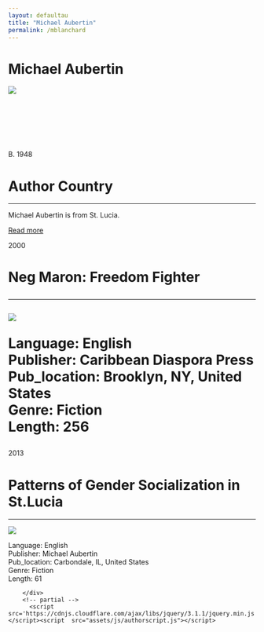 ```yaml
---
layout: defaultau
title: "Michael Aubertin"
permalink: /mblanchard
---
```

<!-- partial:index.partial.html -->
<div class="content">
    <h1>Michael Aubertin</h1>
    <div class="quote">
        <div><img src="https://thevoiceslu.com/wp-content/uploads/2020/08/Michael-Mike-Aubertin.jpg" class="logo"></div>
    </div>
    <div class="timeline">
        <div style="padding-bottom:100px;"></div>
        <div class="block">
            <div class="date right"><p class="right"> B. 1948 </p></div>
            <div class="dot"></div>
            <div class="left first">
                <h1>Author Country</h1><hr>
            <p> Michael Aubertin is from St. Lucia.</p>
                <a href="#"_blank">Read more</a>
            </div>
        </div>
        <div class="block">
            <div class="date left"><p class="left">2000</p></div>
            <div class="dot"></div>
            <div class="right">
                <h1>Neg Maron: Freedom Fighter</Neg Maron: Freedom Fighterh1><hr>
                <p><img src="https://images-na.ssl-images-amazon.com/images/I/515QpJIHE+L._SX322_BO1,204,203,200_.jpg"></p>
                <p>
                Language: English <br/>
                Publisher: Caribbean Diaspora Press  <br/>
                Pub_location: Brooklyn, NY, United States <br/>
                Genre: Fiction <br/>
                Length: 256 <br/>
                </p>
            </div>
        </div>
        <div class="block">
            <div class="date right"><p class="right">2013</p></div>
            <div class="dot"></div>
            <div class="left">
                <h1>Patterns of Gender Socialization in St.Lucia</h1><hr>
                <p><img src="https://m.media-amazon.com/images/I/41zEQiCfqiL.jpg"></p>
                <p>
                Language: English <br/>
                Publisher: Michael Aubertin <br/>
                Pub_location: Carbondale, IL, United States <br/>
                Genre: Fiction <br/>
                Length: 61 <br/>
                </p>
            </div>
        </div>


        </div>
        <!-- partial -->
          <script src='https://cdnjs.cloudflare.com/ajax/libs/jquery/3.1.1/jquery.min.js'></script><script  src="assets/js/authorscript.js"></script>
